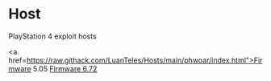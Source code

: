 # Host
PlayStation 4 exploit hosts

<a href=https://raw.githack.com/LuanTeles/Hosts/main/phwoar/index.html">Firmware 5.05</a> 
<a href="https://raw.githack.com/LuanTeles/Hosts/main/phive/index.html">Firmware 6.72</a> 


